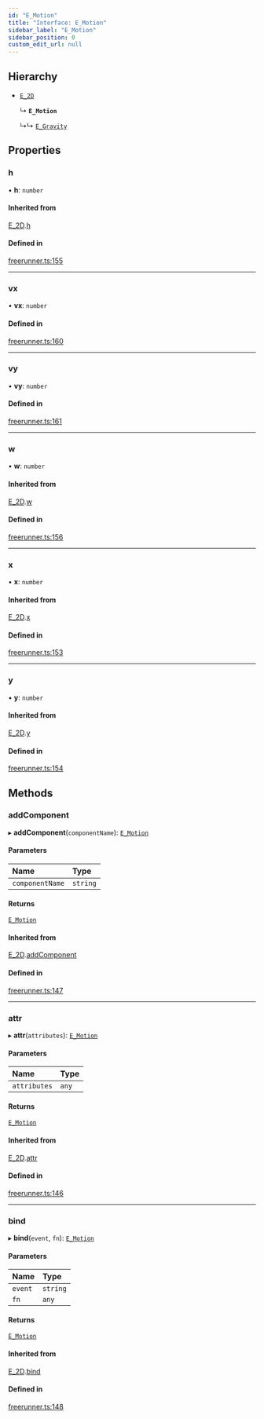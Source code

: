 ```yaml
---
id: "E_Motion"
title: "Interface: E_Motion"
sidebar_label: "E_Motion"
sidebar_position: 0
custom_edit_url: null
---
```


## Hierarchy

- [`E_2D`](E_2D)

  ↳ **`E_Motion`**

  ↳↳ [`E_Gravity`](E_Gravity)

## Properties

### h

• **h**: `number`

#### Inherited from

[E_2D](E_2D).[h](E_2D#h)

#### Defined in

[freerunner.ts:155](https://github.com/Sebring/freerunner/blob/eaa5ade/src/freerunner.ts#L155)

___

### vx

• **vx**: `number`

#### Defined in

[freerunner.ts:160](https://github.com/Sebring/freerunner/blob/eaa5ade/src/freerunner.ts#L160)

___

### vy

• **vy**: `number`

#### Defined in

[freerunner.ts:161](https://github.com/Sebring/freerunner/blob/eaa5ade/src/freerunner.ts#L161)

___

### w

• **w**: `number`

#### Inherited from

[E_2D](E_2D).[w](E_2D#w)

#### Defined in

[freerunner.ts:156](https://github.com/Sebring/freerunner/blob/eaa5ade/src/freerunner.ts#L156)

___

### x

• **x**: `number`

#### Inherited from

[E_2D](E_2D).[x](E_2D#x)

#### Defined in

[freerunner.ts:153](https://github.com/Sebring/freerunner/blob/eaa5ade/src/freerunner.ts#L153)

___

### y

• **y**: `number`

#### Inherited from

[E_2D](E_2D).[y](E_2D#y)

#### Defined in

[freerunner.ts:154](https://github.com/Sebring/freerunner/blob/eaa5ade/src/freerunner.ts#L154)

## Methods

### addComponent

▸ **addComponent**(`componentName`): [`E_Motion`](E_Motion)

#### Parameters

| Name | Type |
| :------ | :------ |
| `componentName` | `string` |

#### Returns

[`E_Motion`](E_Motion)

#### Inherited from

[E_2D](E_2D).[addComponent](E_2D#addcomponent)

#### Defined in

[freerunner.ts:147](https://github.com/Sebring/freerunner/blob/eaa5ade/src/freerunner.ts#L147)

___

### attr

▸ **attr**(`attributes`): [`E_Motion`](E_Motion)

#### Parameters

| Name | Type |
| :------ | :------ |
| `attributes` | `any` |

#### Returns

[`E_Motion`](E_Motion)

#### Inherited from

[E_2D](E_2D).[attr](E_2D#attr)

#### Defined in

[freerunner.ts:146](https://github.com/Sebring/freerunner/blob/eaa5ade/src/freerunner.ts#L146)

___

### bind

▸ **bind**(`event`, `fn`): [`E_Motion`](E_Motion)

#### Parameters

| Name | Type |
| :------ | :------ |
| `event` | `string` |
| `fn` | `any` |

#### Returns

[`E_Motion`](E_Motion)

#### Inherited from

[E_2D](E_2D).[bind](E_2D#bind)

#### Defined in

[freerunner.ts:148](https://github.com/Sebring/freerunner/blob/eaa5ade/src/freerunner.ts#L148)

